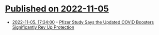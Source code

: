 # [Published on 2022-11-05](index.md)

* [2022-11-05, 17:34:00](https://science.slashdot.org/story/22/11/05/0252233/pfizer-study-says-the-updated-covid-boosters-significantly-rev-up-protection?utm_source=rss1.0mainlinkanon&utm_medium=feed) - [Pfizer Study Says the Updated COVID Boosters Significantly Rev Up Protection](https://science.slashdot.org/story/22/11/05/0252233/pfizer-study-says-the-updated-covid-boosters-significantly-rev-up-protection?utm_source=rss1.0mainlinkanon&utm_medium=feed)
